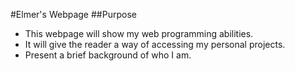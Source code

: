 #Elmer's Webpage
##Purpose
* This webpage will show my web programming abilities. 
* It will give the reader a way of accessing my personal projects.
* Present a brief background of who I am.

